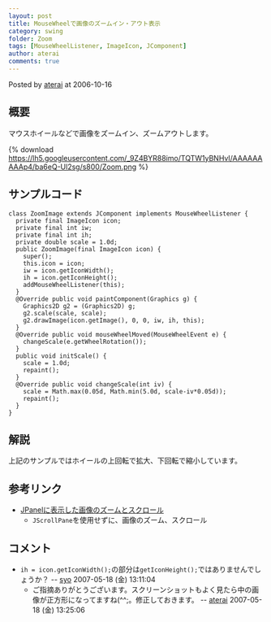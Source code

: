 ```yaml
---
layout: post
title: MouseWheelで画像のズームイン・アウト表示
category: swing
folder: Zoom
tags: [MouseWheelListener, ImageIcon, JComponent]
author: aterai
comments: true
---
```


Posted by [aterai](http://terai.xrea.jp/aterai.html) at 2006-10-16

## 概要
マウスホイールなどで画像をズームイン、ズームアウトします。

{% download https://lh5.googleusercontent.com/_9Z4BYR88imo/TQTW1yBNHvI/AAAAAAAAAp4/ba6eQ-Ul2sg/s800/Zoom.png %}

## サンプルコード
<pre class="prettyprint"><code>class ZoomImage extends JComponent implements MouseWheelListener {
  private final ImageIcon icon;
  private final int iw;
  private final int ih;
  private double scale = 1.0d;
  public ZoomImage(final ImageIcon icon) {
    super();
    this.icon = icon;
    iw = icon.getIconWidth();
    ih = icon.getIconHeight();
    addMouseWheelListener(this);
  }
  @Override public void paintComponent(Graphics g) {
    Graphics2D g2 = (Graphics2D) g;
    g2.scale(scale, scale);
    g2.drawImage(icon.getImage(), 0, 0, iw, ih, this);
  }
  @Override public void mouseWheelMoved(MouseWheelEvent e) {
    changeScale(e.getWheelRotation());
  }
  public void initScale() {
    scale = 1.0d;
    repaint();
  }
  @Override public void changeScale(int iv) {
    scale = Math.max(0.05d, Math.min(5.0d, scale-iv*0.05d));
    repaint();
  }
}
</code></pre>

## 解説
上記のサンプルではホイールの上回転で拡大、下回転で縮小しています。

## 参考リンク
- [JPanelに表示した画像のズームとスクロール](http://terai.xrea.jp/Swing/ZoomingAndPanning.html)
    - `JScrollPane`を使用せずに、画像のズーム、スクロール

<!-- dummy comment line for breaking list -->

## コメント
- `ih = icon.getIconWidth();`の部分は`getIconHeight();`ではありませんでしょうか？ -- [syo](http://terai.xrea.jp/syo.html) 2007-05-18 (金) 13:11:04
    - ご指摘ありがとうございます。スクリーンショットもよく見たら中の画像が正方形になってますね(^^;。修正しておきます。 -- [aterai](http://terai.xrea.jp/aterai.html) 2007-05-18 (金) 13:25:06

<!-- dummy comment line for breaking list -->

